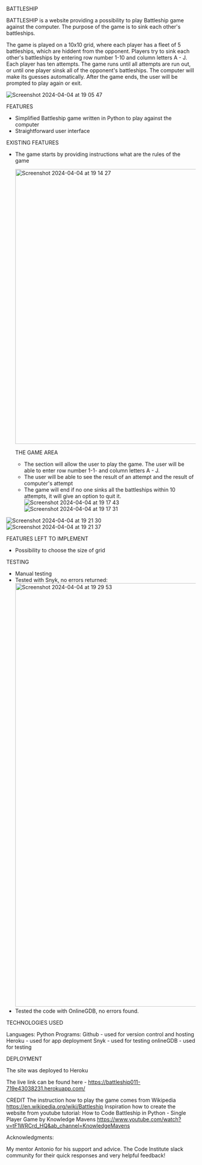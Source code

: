 BATTLESHIP

BATTLESHIP is a website providing a possibility to play Battleship game against the computer. 
The purpose of the game is to sink each other's battleships.

The game is played on a 10x10 grid, where each player has a fleet of 5 battleships, which are hiddent from the opponent.
Players try to sink each other's battleships by entering row number 1-10 and column letters A - J. Each player has ten attempts. The game runs until all attempts are run out, or until one player sinsk all of the opponent's battleships. The computer will make its guesses automatically. After the game ends, the user will be prompted to play again or exit.

![Screenshot 2024-04-04 at 19 05 47](https://github.com/Anna8742/battleship_in_python/assets/31070626/8c59110a-b7c4-450e-a8db-b0e5ea232312)

FEATURES
- Simplified Battleship game written in Python to play against the computer
- Straightforward user interface

EXISTING FEATURES
- The game starts by providing instructions what are the rules of the game

  <img width="731" alt="Screenshot 2024-04-04 at 19 14 27" src="https://github.com/Anna8742/battleship_in_python/assets/31070626/d23648c2-33c0-4fc6-b84c-3433c2cb9f54">

  THE GAME AREA
  - The section will allow the user to play the game. The user will be able to enter row number 1-1- and column letters A - J.
  - The user will be able to see the result of an attempt and the result of computer's attempt
  - The game will end if no one sinks all the battleships within 10 attempts, it will give an option to quit it.
 ![Screenshot 2024-04-04 at 19 17 43](https://github.com/Anna8742/battleship_in_python/assets/31070626/a06386a2-b724-456c-a5a2-9c8bc5dd077c)
![Screenshot 2024-04-04 at 19 17 31](https://github.com/Anna8742/battleship_in_python/assets/31070626/dbb46959-76d3-4afc-bcb9-948c21db3daf)

![Screenshot 2024-04-04 at 19 21 30](https://github.com/Anna8742/battleship_in_python/assets/31070626/90441224-1957-41b3-acb4-0a4eecc630fc)
![Screenshot 2024-04-04 at 19 21 37](https://github.com/Anna8742/battleship_in_python/assets/31070626/883ddf0d-0c8e-46fa-b678-613aa0b80c22)




FEATURES LEFT TO IMPLEMENT
- Possibility to choose the size of grid

TESTING
- Manual testing
- Tested with Snyk, no errors returned:
  <img width="1126" alt="Screenshot 2024-04-04 at 19 29 53" src="https://github.com/Anna8742/battleship_in_python/assets/31070626/b7092d36-b1f4-4f86-95b6-35727eedec31">
- Tested the code with OnlineGDB, no errors found.

TECHNOLOGIES USED

Languages: Python
Programs: 
Github - used for version control and hosting
Heroku - used for app deployment
Snyk - used for testing
onlineGDB - used for testing

DEPLOYMENT

The site was deployed to Heroku

The live link can be found here - https://battleship011-719e43038231.herokuapp.com/

CREDIT
The instruction how to play the game comes from  Wikipedia https://en.wikipedia.org/wiki/Battleship
Inspiration how to create the website from youtube tutorial:
How to Code Battleship in Python - Single Player Game by Knowledge Mavens
https://www.youtube.com/watch?v=tF1WRCrd_HQ&ab_channel=KnowledgeMavens

Acknowledgments:

My mentor Antonio for his support and advice. The Code Institute slack community for their quick responses and very helpful feedback!


  
